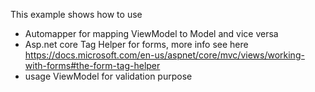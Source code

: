 This example shows how to use
- Automapper for mapping ViewModel to Model and vice versa
- Asp.net core Tag Helper for forms, more info see here https://docs.microsoft.com/en-us/aspnet/core/mvc/views/working-with-forms#the-form-tag-helper
- usage ViewModel for validation purpose